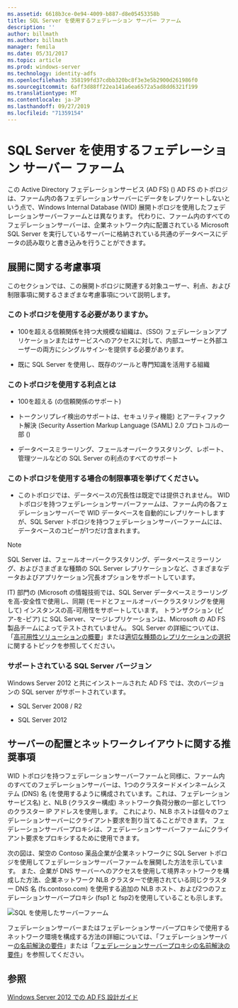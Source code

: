 ```yaml
---
ms.assetid: 6618b3ce-0e94-4009-b887-d8e05453358b
title: SQL Server を使用するフェデレーション サーバー ファーム
description: ''
author: billmath
ms.author: billmath
manager: femila
ms.date: 05/31/2017
ms.topic: article
ms.prod: windows-server
ms.technology: identity-adfs
ms.openlocfilehash: 358199fd37cdbb320bc8f3e3e5b2900d261986f0
ms.sourcegitcommit: 6aff3d88ff22ea141a6ea6572a5ad8dd6321f199
ms.translationtype: MT
ms.contentlocale: ja-JP
ms.lasthandoff: 09/27/2019
ms.locfileid: "71359154"
---
```

# <a name="federation-server-farm-using-sql-server"></a>SQL Server を使用するフェデレーション サーバー ファーム

この Active Directory フェデレーションサービス (AD FS) \(\) AD FS のトポロジは、ファーム内の各フェデレーションサーバーにデータをレプリケートしないという点で、Windows Internal Database \(WID\) 展開トポロジを使用したフェデレーションサーバーファームとは異なります。 代わりに、ファーム内のすべてのフェデレーションサーバーは、企業ネットワーク内に配置されている Microsoft SQL Server を実行しているサーバーに格納されている共通のデータベースにデータの読み取りと書き込みを行うことができます。  
  
## <a name="deployment-considerations"></a>展開に関する考慮事項  
このセクションでは、この展開トポロジに関連する対象ユーザー、利点、および制限事項に関するさまざまな考慮事項について説明します。  
  
### <a name="who-should-use-this-topology"></a>このトポロジを使用する必要がありますか。  
  
-   100を超える信頼関係を持つ大規模な組織は、\(SSO\) フェデレーションアプリケーションまたはサービスへのアクセスに対して、内部ユーザーと外部ユーザーの両方にシングルサイン\-を提供する必要があります。  
  
-   既に SQL Server を使用し、既存のツールと専門知識を活用する組織  
  
### <a name="what-are-the-benefits-of-using-this-topology"></a>このトポロジを使用する利点とは  
  
-   100を超える \(の信頼関係のサポート\)  
  
-   トークンリプレイ検出のサポートは、セキュリティ機能\) とアーティファクト解決 \(Security Assertion Markup Language \(SAML\) 2.0 プロトコルの一部 \(\)  
  
-   データベースミラーリング、フェールオーバークラスタリング、レポート、管理ツールなどの SQL Server の利点のすべてのサポート  
  
### <a name="what-are-the-limitations-of-using-this-topology"></a>このトポロジを使用する場合の制限事項を挙げてください。  
  
-   このトポロジでは、データベースの冗長性は既定では提供されません。 WID トポロジを持つフェデレーションサーバーファームは、ファーム内の各フェデレーションサーバーで WID データベースを自動的にレプリケートしますが、SQL Server トポロジを持つフェデレーションサーバーファームには、データベースのコピーが1つだけ含まれます。  
  
> [!NOTE]  
> SQL Server は、フェールオーバークラスタリング、データベースミラーリング、およびさまざまな種類の SQL Server レプリケーションなど、さまざまなデータおよびアプリケーション冗長オプションをサポートしています。  
  
IT\) 部門の \(Microsoft の情報技術では、SQL Server データベースミラーリングを高\-安全性で使用し、同期 \(モードとフェールオーバークラスタリングを使用して\) インスタンスの高\-可用性をサポートしています。 トランザクション \(ピア\-を\-ピア\) に SQL Server、マージレプリケーションは、Microsoft の AD FS 製品チームによってテストされていません。 SQL Server の詳細については、「[高可用性ソリューションの概要](https://go.microsoft.com/fwlink/?LinkId=179853)」または[適切な種類のレプリケーションの選択](https://go.microsoft.com/fwlink/?LinkId=214648)に関するトピックを参照してください。  
  
### <a name="supported-sql-server-versions"></a>サポートされている SQL Server バージョン  
Windows Server 2012 と共にインストールされた AD FS では、次のバージョンの SQL server がサポートされています。  
  
-   SQL Server 2008 \/ R2  
  
-   SQL Server 2012  
  
## <a name="server-placement-and-network-layout-recommendations"></a>サーバーの配置とネットワークレイアウトに関する推奨事項  
WID トポロジを持つフェデレーションサーバーファームと同様に、ファーム内のすべてのフェデレーションサーバーは、1つのクラスタードメインネームシステム \(DNS\) 名 \(を使用するように構成されています。これは、フェデレーションサービス名\) と、NLB \(クラスター構成\) ネットワーク負荷分散の一部として1つのクラスター IP アドレスを使用します。 これにより、NLB ホストは個々のフェデレーションサーバーにクライアント要求を割り当てることができます。 フェデレーションサーバープロキシは、フェデレーションサーバーファームにクライアント要求をプロキシするために使用できます。  
  
次の図は、架空の Contoso 薬品企業が企業ネットワークに SQL Server トポロジを使用してフェデレーションサーバーファームを展開した方法を示しています。 また、企業が DNS サーバーへのアクセスを使用して境界ネットワークを構成した方法、企業ネットワーク NLB クラスターで使用されている同じクラスター DNS 名 \(fs.contoso.com\) を使用する追加の NLB ホスト、および2つのフェデレーションサーバープロキシ \(fsp1 と fsp2\)を使用していることも示します。  
  
![SQL を使用したサーバーファーム](media/FarmSQLProxies.gif)  
  
フェデレーションサーバーまたはフェデレーションサーバープロキシで使用するネットワーク環境を構成する方法の詳細については、「フェデレーションサーバー[の名前解決の要件](Name-Resolution-Requirements-for-Federation-Servers.md)」または「[フェデレーションサーバープロキシの名前解決の要件](Name-Resolution-Requirements-for-Federation-Server-Proxies.md)」を参照してください。  
  
## <a name="see-also"></a>参照
[Windows Server 2012 での AD FS 設計ガイド](AD-FS-Design-Guide-in-Windows-Server-2012.md)
